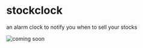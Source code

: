 # stockclock
an alarm clock to notify you when to sell your stocks



![coming soon](https://upload.wikimedia.org/wikipedia/commons/2/24/Under_Construction.jpeg)
